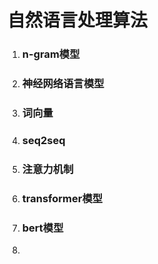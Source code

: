 # 自然语言处理算法

1. ### n-gram模型

   

2. ### 神经网络语言模型

3. ### 词向量

4. ### seq2seq

5. ### 注意力机制

6. ### transformer模型

7. ### bert模型

8. 